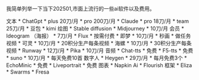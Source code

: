 我简单列举一下当下202501,市面上流行的一些ai软件以及费用。

文本
	* ChatGpt
		* plus 20刀/月
		* pro 200刀/月
	* Claude
		* pro 18刀/月
		* team 25刀/月
	* 豆包
	* kimi
绘图
	* Stable diffusion
	* Midjourney
		* 10刀/月 会员
	* Ideogram （海报）
		* 7刀/月
	* Flux
		* 按需付费
	* 即梦
		* 10刀/月
	* 秒画
		* 做任务
视频
	* 可灵
		* 10刀/月
		* 20积分生产每条视频
	* 海螺
		* 10刀/月
		* 30积分生产每条视频
	* Runway
		* 12刀/月
	* Pika
		* 10刀/月
音频
	* Chat-tts
		* 免费
	* F5-tts
		* 免费
	* suno
		* 10刀/月
		* 每天免费10首
数字人
	* Heygen
		* 29刀/月
		* 每月免费3个
	* EchoMinic
		* 免费
	* Liveportrait
		* 免费
图表
	* Napkin Ai
	* Flourish
框架
	* Eliza
	* Swarms
	* Fresa
